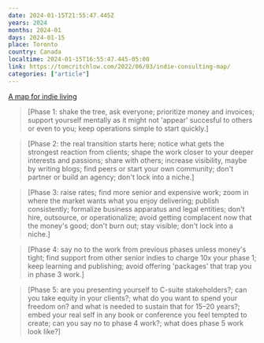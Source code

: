 ```yaml
---
date: 2024-01-15T21:55:47.445Z
years: 2024
months: 2024-01
days: 2024-01-15
place: Toronto
country: Canada
localtime: 2024-01-15T16:55:47.445-05:00
link: https://tomcritchlow.com/2022/06/03/indie-consulting-map/
categories: ["article"]
---
```

[A map for indie living](https://tomcritchlow.com/2022/06/03/indie-consulting-map/)

> [Phase 1: shake the tree, ask everyone; prioritize money and invoices; support yourself mentally as it might not 'appear' succesful to others or even to you; keep operations simple to start quickly.]

> [Phase 2: the real transition starts here; notice what gets the strongest reaction from clients; shape the work closer to your deeper interests and passions; share with others; increase visibility, maybe by writing blogs; find peers or start your own community; don't partner or build an agency; don't lock into a niche.]

> [Phase 3: raise rates; find more senior and expensive work; zoom in where the market wants what you enjoy delivering; publish consistently; formalize business apparatus and legal entities; don't hire, outsource, or operationalize; avoid getting complacent now that the money's good; don't burn out; stay visible; don't lock into a niche.]

> [Phase 4: say no to the work from previous phases unless money's tight; find support from other senior indies to charge 10x your phase 1; keep learning and publishing; avoid offering 'packages' that trap you in phase 3 work.]

> [Phase 5: are you presenting yourself to C-suite stakeholders?; can you take equity in your clients?; what do you want to spend your freedom on? and what is needed to sustain that for 15–20 years?; embed your real self in any book or conference you feel tempted to create; can you say no to phase 4 work?; what does phase 5 work look like?]
